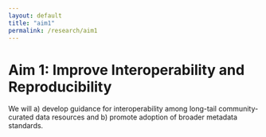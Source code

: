 ```yaml
---
layout: default
title: "aim1"
permalink: /research/aim1
---
```


<h1> Aim 1: Improve Interoperability and Reproducibility </h1>
<p> We will a) develop guidance for interoperability among long-tail community-curated data resources and
b) promote adoption of broader metadata standards. </p>
